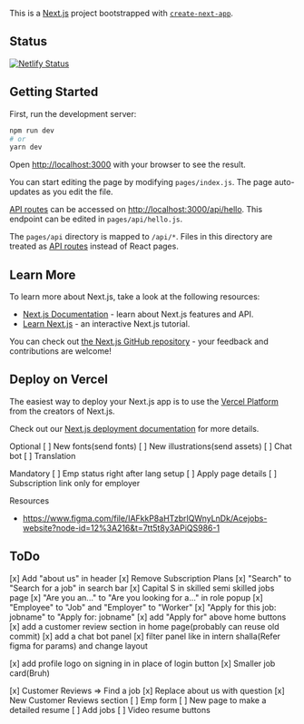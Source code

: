 This is a [Next.js](https://nextjs.org/) project bootstrapped with [`create-next-app`](https://github.com/vercel/next.js/tree/canary/packages/create-next-app).

## Status

[![Netlify Status](https://api.netlify.com/api/v1/badges/4c8d7d96-0bc7-4d14-855f-c38ef3672d1b/deploy-status)](https://app.netlify.com/sites/acejobs/deploys)

## Getting Started

First, run the development server:

```bash
npm run dev
# or
yarn dev
```

Open [http://localhost:3000](http://localhost:3000) with your browser to see the result.

You can start editing the page by modifying `pages/index.js`. The page auto-updates as you edit the file.

[API routes](https://nextjs.org/docs/api-routes/introduction) can be accessed on [http://localhost:3000/api/hello](http://localhost:3000/api/hello). This endpoint can be edited in `pages/api/hello.js`.

The `pages/api` directory is mapped to `/api/*`. Files in this directory are treated as [API routes](https://nextjs.org/docs/api-routes/introduction) instead of React pages.

## Learn More

To learn more about Next.js, take a look at the following resources:

- [Next.js Documentation](https://nextjs.org/docs) - learn about Next.js features and API.
- [Learn Next.js](https://nextjs.org/learn) - an interactive Next.js tutorial.

You can check out [the Next.js GitHub repository](https://github.com/vercel/next.js/) - your feedback and contributions are welcome!

## Deploy on Vercel

The easiest way to deploy your Next.js app is to use the [Vercel Platform](https://vercel.com/new?utm_medium=default-template&filter=next.js&utm_source=create-next-app&utm_campaign=create-next-app-readme) from the creators of Next.js.

Check out our [Next.js deployment documentation](https://nextjs.org/docs/deployment) for more details.

Optional
[ ] New fonts(send fonts)
[ ] New illustrations(send assets)
[ ] Chat bot
[ ] Translation

Mandatory
[ ] Emp status right after lang setup
[ ] Apply page details
[ ] Subscription link only for employer

Resources

- https://www.figma.com/file/IAFkkP8aHTzbrlQWnyLnDk/Acejobs-website?node-id=12%3A216&t=7tt5t8y3APiQS986-1

## ToDo

[x] Add "about us" in header
[x] Remove Subscription Plans
[x] "Search" to "Search for a job" in search bar
[x] Capital S in skilled semi skilled jobs page
[x] "Are you an..." to "Are you looking for a..." in role popup
[x] "Employee" to "Job" and "Employer" to "Worker"
[x] "Apply for this job: jobname" to "Apply for: jobname"
[x] add "Apply for" above home buttons
[x] add a customer review section in home page(probably can reuse old commit)
[x] add a chat bot panel
[x] filter panel like in intern shalla(Refer figma for params) and change layout

[x] add profile logo on signing in in place of login button
[x] Smaller job card(Bruh)


[x] Customer Reviews => Find a job
[x] Replace about us with question 
[x] New Customer Reviews section 
[ ] Emp form 
[ ] New page to make a detailed resume
[ ] Add jobs
[ ] Video resume buttons


